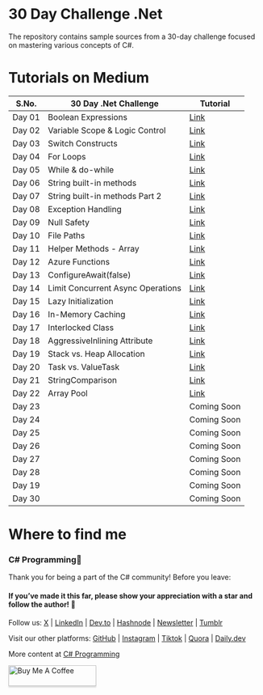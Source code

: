 # 30 Day Challenge .Net
The repository contains sample sources from a 30-day challenge focused on mastering various concepts of C#.

# Tutorials on Medium

| S.No. | 30 Day .Net Challenge    | Tutorial |
| -------- | -------- | ------- |
| Day 01 | Boolean Expressions  | [Link](https://singhsukhpinder.medium.com/day-1-of-30-day-net-challenge-boolean-expressions-0389d2f08ae9?sk=194d01eb816804773010613fa10ae6fe)   |
| Day 02 | Variable Scope & Logic Control   | [Link](https://medium.com/@singhsukhpinder/variable-scope-logic-control-with-code-blocks-in-c-a815340a8639?sk=d93c57d605868048a72c2c5fbd6cc7a9)   |
| Day 03 | Switch Constructs   | [Link](https://singhsukhpinder.medium.com/day-3-of-30-day-net-challenge-switch-constructs-c29270726302?sk=7b2afcc8f3e752f86c2bd8fec93ff33e)   |
| Day 04 | For Loops   | [Link](https://singhsukhpinder.medium.com/day-4-of-30-day-net-challenge-for-loops-0ab95ca30600?sk=4898e5ac532b35c9904c67251dc66323)   |
| Day 05 | While & do-while   | [Link](https://singhsukhpinder.medium.com/day-5-of-30-day-net-challenge-while-do-while-1517bee43cfb)   |
| Day 06 | String built-in methods | [Link](https://medium.com/@singhsukhpinder/day-6-of-30-day-net-challenge-string-built-in-methods-26ded768d07c?sk=8584a431e5a6b04a9b06ceb0c23f2975)   |
| Day 07 | String built-in methods Part 2   |  [Link](https://singhsukhpinder.medium.com/day-7-of-30-day-net-challenge-string-built-in-methods-part-2-53f29be9902d?sk=4aba7b3b7810337315d3bd3d7c21ffab])   |
| Day 08 | Exception Handling   |  [Link](https://medium.com/@singhsukhpinder/day-8-of-30-day-net-challenge-exception-handling-65814aaa5994?sk=c40fd301ca43a2d6186dd6c772da7535)   |
| Day 09 | Null Safety   |  [Link](https://medium.com/c-sharp-progarmming/day-9-of-30-day-net-challenge-null-safety-062cc10d5023)  |
| Day 10 | File Paths   |  [Link](https://medium.com/c-sharp-progarmming/day-10-of-30-day-net-challenge-file-paths-ef6803ea16c9?sk=1d9ad837c33a2de69ea8d5786fbe891d)   |
| Day 11 | Helper Methods - Array   |  [Link](https://medium.com/c-sharp-progarmming/day-11-of-30-day-net-challenge-helper-methods-array-59061f037c6b?sk=c543b4532231fb34367a5fdb25da4af0)   |
| Day 12 | Azure Functions  |  [Link](https://medium.com/c-sharp-progarmming/day-12-of-30-day-net-challenge-azure-functions-4271627a2e75?sk=1a0d8603627184c17ba3f89792351239)   |
| Day 13 | ConfigureAwait(false)   |  [Link](https://medium.com/c-sharp-progarmming/day-13-of-the-30-day-net-challenge-configureawait-false-550c728eaa7e?sk=a8b23363c39a361e3d489014f2704b87)   |
| Day 14 |  Limit Concurrent Async Operations  |  [Link](https://singhsukhpinder.medium.com/day-14-of-30-day-net-challenge-limit-concurrent-async-operations-21bfa4266992?sk=94f9238aec4335c1d3d0cea80e566163)   |
| Day 15 |  Lazy Initialization  |  [Link](https://medium.com/c-sharp-progarmming/day-15-of-30-day-net-challenge-lazy-initialization-e253756a480b?sk=651159d6fd60614d7a73216e4b370f47)   |
| Day 16 |  In-Memory Caching  |  [Link](https://medium.com/c-sharp-progarmming/day-16-of-30-day-net-challenge-in-memory-caching-d912545fbee9?sk=034a6df7ad3cc2ef47f59683f7ee656d)   |
| Day 17 |  Interlocked Class  |  [Link](https://medium.com/c-sharp-progarmming/day-17-of-30-day-net-challenge-interlocked-class-9ea3b07a71b0?sk=f66f8d77acb80e1e95b460ee0c4c191c)   |
| Day 18 |  AggressiveInlining Attribute  |  [Link](https://singhsukhpinder.medium.com/day-18-of-30-day-net-challenge-aggressiveinlining-attribute-c29cde197065?sk=736c63c59bc2cb5c7a042a1d8ba873ce)   |
| Day 19 |  Stack vs. Heap Allocation  |  [Link](https://medium.com/c-sharp-progarmming/day-19-of-30-day-net-challenge-stack-vs-heap-allocation-95def98c56ca?sk=1d3c1c0fcac99901acb4a1e95b32d0b5)   |
| Day 20 |  Task vs. ValueTask  |  [Link](https://medium.com/c-sharp-progarmming/day-20-of-30-day-net-challenge-task-vs-valuetask-9d0c8093f1cd?sk=5e468fa8934d478e5071fd178a548ff4)   |
| Day 21 |   StringComparison |  [Link](https://medium.com/c-sharp-progarmming/day-21-of-30-day-net-challenge-stringcomparison-de6e709f613c?sk=857f09f384a9a09c76af67729f4b0e5f)   |
| Day 22 | Array Pool   |  [Link](https://medium.com/c-sharp-progarmming/day-22-of-30-day-net-challenge-use-array-pool-d9cc9092e4dc?sk=b854164f2426b4295bd2675cc36765dc)   |
| Day 23 |    |  Coming Soon   |
| Day 24 |    |  Coming Soon   |
| Day 25 |    |  Coming Soon   |
| Day 26 |    |  Coming Soon   |
| Day 27 |    |  Coming Soon   |
| Day 28 |    |  Coming Soon   |
| Day 19 |    |  Coming Soon   |
| Day 30 |    |  Coming Soon   |

# Where to find me

### C# Programming🚀

Thank you for being a part of the C# community! Before you leave:

#### If you’ve made it this far, please show your appreciation with a star and follow the author! 👏️️

Follow us: [X](https://twitter.com/sukhsukhpinder) | [LinkedIn](https://www.linkedin.com/in/sukhpinder-singh/) | [Dev.to](https://dev.to/ssukhpinder) | [Hashnode](https://dotnet.hashnode.dev/) | [Newsletter](https://www.linkedin.com/newsletters/net-programming-7031098498754195456/) | [Tumblr](https://www.tumblr.com/settings/blog/codewithsukh)

Visit our other platforms: [GitHub](https://github.com/ssukhpinder) | [Instagram](https://www.instagram.com/codewithsukh/) | [Tiktok](https://www.tiktok.com/@codewithsukh) | [Quora](https://www.quora.com/profile/Sukhpinder-Singh-4) | [Daily.dev](https://app.daily.dev/devcard)

More content at [C# Programming](https://medium.com/c-sharp-progarmming)


<a href="https://www.buymeacoffee.com/sukhpindersingh" target="_blank"><img src="https://www.buymeacoffee.com/assets/img/custom_images/orange_img.png" alt="Buy Me A Coffee" style="height: 41px !important;width: 174px !important;box-shadow: 0px 3px 2px 0px rgba(190, 190, 190, 0.5) !important;-webkit-box-shadow: 0px 3px 2px 0px rgba(190, 190, 190, 0.5) !important;" ></a>

